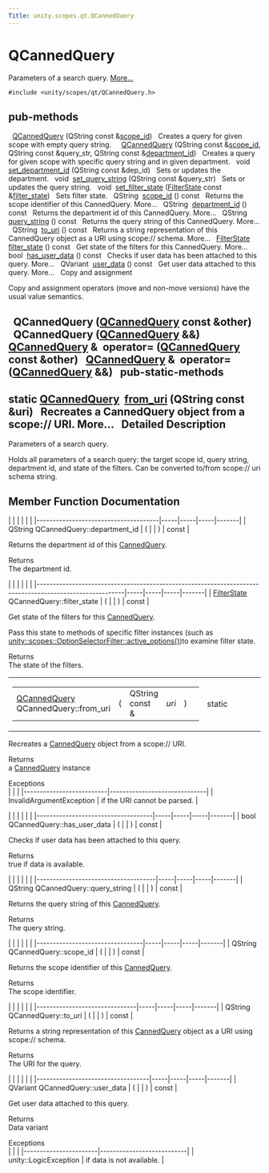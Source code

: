 ```yaml
---
Title: unity.scopes.qt.QCannedQuery
---
```

        
QCannedQuery
============

Parameters of a search query. [More...](#details)

`#include <unity/scopes/qt/QCannedQuery.h>`

pub-methods
------------------------------------------------------

 
<a href="#adb7856712be37746fdc0038b4602b111">QCannedQuery</a> (QString const &<a href="#adf35e301629964cea60a0933e6d52110">scope_id</a>)
 
Creates a query for given scope with empty query string.
 
 
<a href="#a80403c0f728ed7af60a04c0debb06d6d">QCannedQuery</a> (QString const &<a href="#adf35e301629964cea60a0933e6d52110">scope_id</a>, QString const &query\_str, QString const &<a href="#aa8de764af79922d974e1bef6186be9ed">department_id</a>)
 
Creates a query for given scope with specific query string and in given department.
 
void 
<a href="#a848d48689bffc6f96cb70848201b8696">set_department_id</a> (QString const &dep\_id)
 
Sets or updates the department.
 
void 
<a href="#aecb3afcf45e6a7e1a17d81786b665bda">set_query_string</a> (QString const &query\_str)
 
Sets or updates the query string.
 
void 
<a href="#adab1469e1be84e02b0d2d2170b095673">set_filter_state</a> (<a href="unity.scopes.FilterState.md">FilterState</a> const &<a href="#a4d9c022cf212f83907fc9cac6c314586">filter_state</a>)
 
Sets filter state.
 
QString 
<a href="#adf35e301629964cea60a0933e6d52110">scope_id</a> () const
 
Returns the scope identifier of this CannedQuery. More...
 
QString 
<a href="#aa8de764af79922d974e1bef6186be9ed">department_id</a> () const
 
Returns the department id of this CannedQuery. More...
 
QString 
<a href="#ad819a186fa6ad212959cd5c93b6fbf7e">query_string</a> () const
 
Returns the query string of this CannedQuery. More...
 
QString 
<a href="#a1ff2ee31add772d96a954a61b0d1d6f6">to_uri</a> () const
 
Returns a string representation of this CannedQuery object as a URI using scope:// schema. More...
 
<a href="unity.scopes.FilterState.md">FilterState</a> 
<a href="#a4d9c022cf212f83907fc9cac6c314586">filter_state</a> () const
 
Get state of the filters for this CannedQuery. More...
 
bool 
<a href="#acc27503e32e26b584c831435c485763c">has_user_data</a> () const
 
Checks if user data has been attached to this query. More...
 
QVariant 
<a href="#acac6151094bc731f152490b468a03471">user_data</a> () const
 
Get user data attached to this query. More...
 
Copy and assignment

Copy and assignment operators (move and non-move versions) have the usual value semantics.

 
**QCannedQuery** (<a href="index.html">QCannedQuery</a> const &other)
 
 
**QCannedQuery** (<a href="index.html">QCannedQuery</a> &&)
 
<a href="index.html">QCannedQuery</a> & 
**operator=** (<a href="index.html">QCannedQuery</a> const &other)
 
<a href="index.html">QCannedQuery</a> & 
**operator=** (<a href="index.html">QCannedQuery</a> &&)
 
pub-static-methods
--------------------------------------------------------------------

static <a href="index.html">QCannedQuery</a> 
<a href="#a7b049394639516f3895da0bc17b19bfc">from_uri</a> (QString const &uri)
 
Recreates a CannedQuery object from a scope:// URI. More...
 
<span id="details"></span>
Detailed Description
--------------------

Parameters of a search query.

Holds all parameters of a search query: the target scope id, query string, department id, and state of the filters. Can be converted to/from scope:// uri schema string.

Member Function Documentation
-----------------------------

<span id="aa8de764af79922d974e1bef6186be9ed" class="anchor"></span>
|                                      |     |     |     |       |
|--------------------------------------|-----|-----|-----|-------|
| QString QCannedQuery::department\_id | (   |     | )   | const |

Returns the department id of this <a href="unity.scopes.CannedQuery.md" title="Parameters of a search query. ">CannedQuery</a>.

Returns  
The department id.

<span id="a4d9c022cf212f83907fc9cac6c314586" class="anchor"></span>
|                                                                                                         |     |     |     |       |
|---------------------------------------------------------------------------------------------------------|-----|-----|-----|-------|
| <a href="unity.scopes.FilterState.md">FilterState</a> QCannedQuery::filter\_state | (   |     | )   | const |

Get state of the filters for this <a href="unity.scopes.CannedQuery.md" title="Parameters of a search query. ">CannedQuery</a>.

Pass this state to methods of specific filter instances (such as <a href="../unity.scopes.OptionSelectorFilter.md#a3015abeb0439ccd29bd61afa9b7059df" title="Get the active options from a FilterState instance for this filter. ">unity::scopes::OptionSelectorFilter::active_options()</a>)to examine filter state.

Returns  
The state of the filters.

<span id="a7b049394639516f3895da0bc17b19bfc" class="anchor"></span>
<table>
<colgroup>
<col width="50%" />
<col width="50%" />
</colgroup>
<tbody>
<tr class="odd">
<td><table>
<tbody>
<tr class="odd">
<td><a href="index.html">QCannedQuery</a> QCannedQuery::from_uri</td>
<td>(</td>
<td>QString const &amp; </td>
<td><em>uri</em></td>
<td>)</td>
<td></td>
</tr>
</tbody>
</table></td>
<td><span class="mlabels"><span class="mlabel">static</span></span></td>
</tr>
</tbody>
</table>

Recreates a <a href="unity.scopes.CannedQuery.md" title="Parameters of a search query. ">CannedQuery</a> object from a scope:// URI.

Returns  
a <a href="unity.scopes.CannedQuery.md" title="Parameters of a search query. ">CannedQuery</a> instance

<!-- -->

Exceptions  
|                          |                              |
|--------------------------|------------------------------|
| InvalidArgumentException | if the URI cannot be parsed. |

<span id="acc27503e32e26b584c831435c485763c" class="anchor"></span>
|                                    |     |     |     |       |
|------------------------------------|-----|-----|-----|-------|
| bool QCannedQuery::has\_user\_data | (   |     | )   | const |

Checks if user data has been attached to this query.

Returns  
true if data is available.

<span id="ad819a186fa6ad212959cd5c93b6fbf7e" class="anchor"></span>
|                                     |     |     |     |       |
|-------------------------------------|-----|-----|-----|-------|
| QString QCannedQuery::query\_string | (   |     | )   | const |

Returns the query string of this <a href="unity.scopes.CannedQuery.md" title="Parameters of a search query. ">CannedQuery</a>.

Returns  
The query string.

<span id="adf35e301629964cea60a0933e6d52110" class="anchor"></span>
|                                 |     |     |     |       |
|---------------------------------|-----|-----|-----|-------|
| QString QCannedQuery::scope\_id | (   |     | )   | const |

Returns the scope identifier of this <a href="unity.scopes.CannedQuery.md" title="Parameters of a search query. ">CannedQuery</a>.

Returns  
The scope identifier.

<span id="a1ff2ee31add772d96a954a61b0d1d6f6" class="anchor"></span>
|                               |     |     |     |       |
|-------------------------------|-----|-----|-----|-------|
| QString QCannedQuery::to\_uri | (   |     | )   | const |

Returns a string representation of this <a href="unity.scopes.CannedQuery.md" title="Parameters of a search query. ">CannedQuery</a> object as a URI using scope:// schema.

Returns  
The URI for the query.

<span id="acac6151094bc731f152490b468a03471" class="anchor"></span>
|                                   |     |     |     |       |
|-----------------------------------|-----|-----|-----|-------|
| QVariant QCannedQuery::user\_data | (   |     | )   | const |

Get user data attached to this query.

Returns  
Data variant

<!-- -->

Exceptions  
|                       |                           |
|-----------------------|---------------------------|
| unity::LogicException | if data is not available. |

